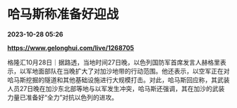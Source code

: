 # 哈马斯称准备好迎战

**2023-10-28 05:26**

**https://www.gelonghui.com/live/1268705**

格隆汇10月28日｜据路透，当地时间27日晚，以色列国防军首席发言人赫格里表示，以军地面部队在当晚扩大了对加沙地带的行动范围。他还表示，以空军正在对哈马斯挖掘的隧道和其他基础设施进行大规模打击。对此，哈马斯回应称，其武装人员27日晚在加沙东北部等地与以军发生冲突，哈马斯还强调，其在加沙的武装力量已准备好“全力”对抗以色列的进攻。